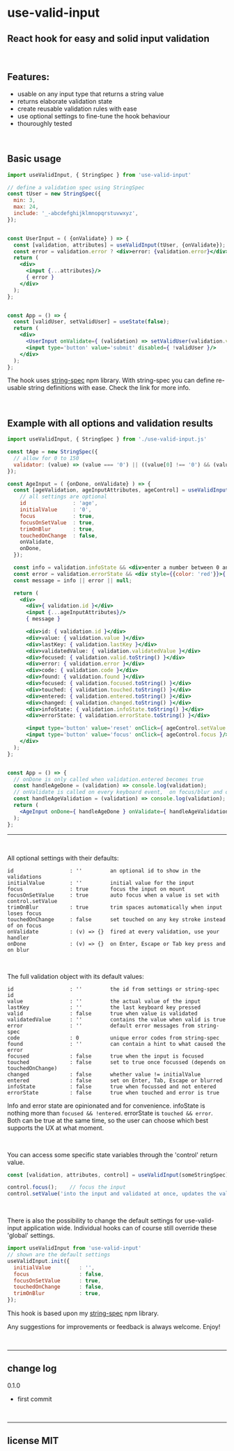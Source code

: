 # use-valid-input

## React hook for easy and solid input validation

<br/>


## Features:

- usable on any input type that returns a string value
- returns elaborate validation state
- create reusable validation rules with ease
- use optional settings to fine-tune the hook behaviour
- thouroughly tested

<br/>

## Basic usage
```jsx
import useValidInput, { StringSpec } from 'use-valid-input'

// define a validation spec using StringSpec
const tUser = new StringSpec({
  min: 3,
  max: 24,
  include: '_-abcdefghijklmnopqrstuvwxyz',
});


const UserInput = ( {onValidate} ) => {
  const [validation, attributes] = useValidInput(tUser, {onValidate});
  const error = validation.error ? <div>error: {validation.error}</div> : null;
  return (
    <div>
      <input {...attributes}/>
      { error }
    </div>
  );
};


const App = () => {
  const [validUser, setValidUser] = useState(false);
  return (
    <div>
      <UserInput onValidate={ (validation) => setValidUser(validation.valid) }/>
      <input type='button' value='submit' disabled={ !validUser }/>
    </div>
  );
};
```

The hook uses <a href='https://www.npmjs.com/package/string-spec'>string-spec</a> npm library. With string-spec you can define re-usable string definitions with ease. Check the link for more info.


<br/>

## Example with all options and validation results
```jsx
import useValidInput, { StringSpec } from './use-valid-input.js'

const tAge = new StringSpec({
  // allow for 0 to 150
  validator: (value) => (value === '0') || ((value[0] !== '0') && (value <= 150)),
});

const AgeInput = ( {onDone, onValidate} ) => {
  const [ageValidation, ageInputAttributes, ageControl] = useValidInput(tAge, {
    // all settings are optional
    id               : 'age',
    initialValue     : '0',
    focus            : true,
    focusOnSetValue  : true,
    trimOnBlur       : true,
    touchedOnChange  : false,
    onValidate,
    onDone,
  });

  const info = validation.infoState && <div>enter a number between 0 and 150</div>;
  const error = validation.errorState && <div style={{color: 'red'}}>{ validation.error }</div>;
  const message = info || error || null;

  return (
    <div>
      <div>{ validation.id }</div>
      <input {...ageInputAttributes}/>
      { message }

      <div>id: { validation.id }</div>
      <div>value: { validation.value }</div>
      <div>lastKey: { validation.lastKey }</div>
      <div>validatedValue: { validation.validatedValue }</div>
      <div>focused: { validation.valid.toString() }</div>
      <div>error: { validation.error }</div>
      <div>code: { validation.code }</div>
      <div>found: { validation.found }</div>
      <div>focused: { validation.focused.toString() }</div>
      <div>touched: { validation.touched.toString() }</div>
      <div>entered: { validation.entered.toString() }</div>
      <div>changed: { validation.changed.toString() }</div>
      <div>infoState: { validation.infoState.toString() }</div>
      <div>errorState: { validation.errorState.toString() }</div>

      <input type='button' value='reset' onClick={ ageControl.setValue.bind(null,'0') }/>
      <input type='button' value='focus' onClick={ ageControl.focus }/>
    </div>
  );
};


const App = () => {
  // onDone is only called when validation.entered becomes true
  const handleAgeDone = (validation) => console.log(validation);
  // onValidate is called on every keyboard event,  on focus/blur and on control.setValue()
  const handleAgeValidation = (validation) => console.log(validation);
  return (
    <AgeInput onDone={ handleAgeDone } onValidate={ handleAgeValidation }/>
  );
};

```
---

<br/>

All optional settings with their defaults:

	id                  : ''         an optional id to show in the validations
	initialValue        : ''         initial value for the input
	focus               : true       focus the input on mount
	focusOnSetValue     : true       auto focus when a value is set with control.setValue
	trimOnBlur          : true       trim spaces automatically when input loses focus
	touchedOnChange     : false      set touched on any key stroke instead of on focus
	onValidate          : (v) => {}  fired at every validation, use your handler
	onDone              : (v) => {}  on Enter, Escape or Tab key press and on blur

<br/>

The full validation object with its default values:

	id                  : ''         the id from settings or string-spec id
	value               : ''         the actual value of the input
	lastKey             : ''         the last keyboard key pressed
	valid               : false      true when value is validated
	validatedValue      : ''         contains the value when valid is true
	error               : ''         default error messages from string-spec
	code                : 0          unique error codes from string-spec
	found               : ''         can contain a hint to what caused the error
	focused             : false      true when the input is focused
	touched             : false      set to true once focussed (depends on touchedOnChange)
	changed             : false      whether value != initialValue
	entered             : false      set on Enter, Tab, Escape or blurred
	infoState           : false      true when focussed and not entered
	errorState          : false      true when touched and error is true

Info and error state are opinionated and for convenience. infoState is nothing more than `focused && !entered`. errorState is `touched && error`. Both can be true at the same time, so the user can choose which best supports the UX at what moment.

<br/>

You can access some specific state variables through the 'control' return value.
```jsx
const [validation, attributes, control] = useValidInput(someStringSpec);

control.focus();	// focus the input
control.setValue('into the input and validated at once, updates the validation result');
```

<br/>

There is also the possibility to change the default settings for use-valid-input application wide. Individual hooks can of course still override these 'global' settings.
```jsx
import useValidInput from 'use-valid-input'
// shown are the default settings
useValidInput.init({
  initialValue         : '',
  focus                : false,
  focusOnSetValue      : true,
  touchedOnChange      : false,
  trimOnBlur           : true,
});
```

This hook is based upon my <a href='https://www.npmjs.com/package/string-spec'>string-spec</a> npm library.

Any suggestions for improvements or feedback is always welcome. Enjoy!

<br/>

---


## change log

0.1.0

- first commit

<br/>

---
## license MIT


